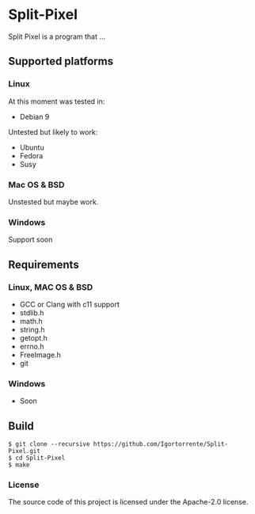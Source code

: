 # Split-Pixel

Split Pixel is a program that ...

## Supported platforms

### Linux

At this moment was tested in:

* Debian 9

Untested but likely to work:
* Ubuntu
* Fedora
* Susy

### Mac OS & BSD

Unstested but maybe work.

### Windows

Support soon

## Requirements

### Linux, MAC OS & BSD
* GCC or Clang with c11 support
* stdlib.h
* math.h
* string.h
* getopt.h
* errno.h
* FreeImage.h
* git

### Windows
* Soon

## Build

```
$ git clone --recursive https://github.com/Igortorrente/Split-Pixel.git
$ cd Split-Pixel
$ make
```
### License

The source code of this project is licensed under the Apache-2.0 
license.